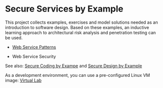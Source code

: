 # Secure Services by Example 

This project collects examples, exercises and model solutions needed as an introduction to software design.
Based on these examples, an inductive learning approach to architectural risk analysis and penetration testing can be used.

* [Web Service Patterns](https://github.com/teiniker/teiniker-lectures-secureservices/tree/master/service-patterns) 
  
* Web Service Security  
  
See also: 
[Secure Coding by Exampe](https://github.com/teiniker/teiniker-lectures-securecoding) and 
[Secure Design by Example](https://github.com/teiniker/teiniker-lectures-securedesign) 

As a development environment, you can use a pre-configured Linux VM image:
[Virtual Lab](https://drive.google.com/drive/folders/1AzsF4Mvh1HJ8k6OW5W5hQ5CF0HdqA51l)


